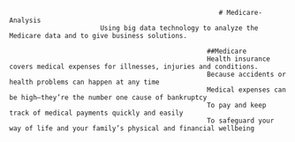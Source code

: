                                                          # Medicare-Analysis
                           Using big data technology to analyze the Medicare data and to give business solutions.
                                                      
                                                      ##Medicare
                                                      Health insurance covers medical expenses for illnesses, injuries and conditions. 
                                                      Because accidents or health problems can happen at any time
                                                      Medical expenses can be high—they’re the number one cause of bankruptcy
                                                      To pay and keep track of medical payments quickly and easily
                                                      To safeguard your way of life and your family’s physical and financial wellbeing
